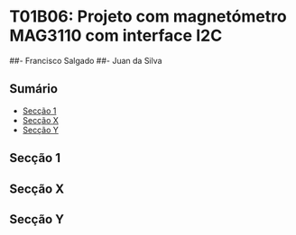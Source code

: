 # T01B06: Projeto com magnetómetro MAG3110 com interface I2C
##- Francisco Salgado
##- Juan da Silva
## Sumário
* [Secção 1](#tag_sec_um)
* [Secção X](#tag_sec_x)
* [Secção Y](#tag_sec_y)
## <a name="tag_sec_um"></a> Secção 1
## <a name="tag_sec_x"></a> Secção X
## <a name="tag_sec_y"></a> Secção Y
